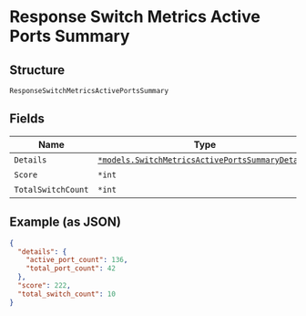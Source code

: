 
# Response Switch Metrics Active Ports Summary

## Structure

`ResponseSwitchMetricsActivePortsSummary`

## Fields

| Name | Type | Tags | Description |
|  --- | --- | --- | --- |
| `Details` | [`*models.SwitchMetricsActivePortsSummaryDetails`](../../doc/models/switch-metrics-active-ports-summary-details.md) | Optional | - |
| `Score` | `*int` | Optional | - |
| `TotalSwitchCount` | `*int` | Optional | - |

## Example (as JSON)

```json
{
  "details": {
    "active_port_count": 136,
    "total_port_count": 42
  },
  "score": 222,
  "total_switch_count": 10
}
```

